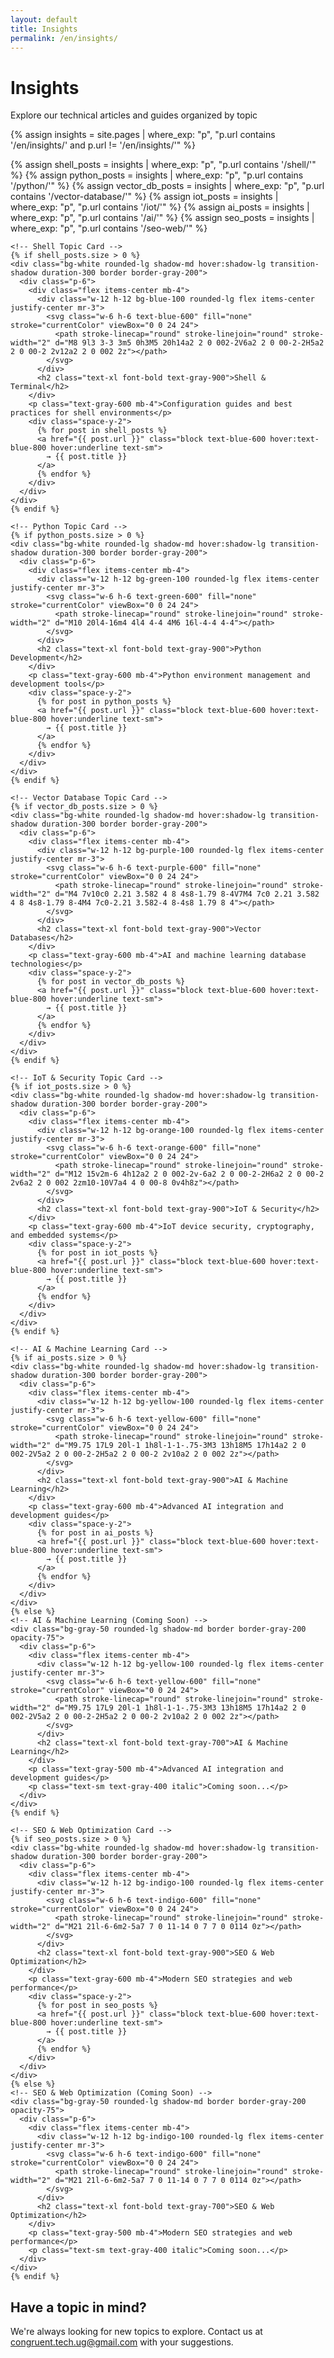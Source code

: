 ```yaml
---
layout: default
title: Insights
permalink: /en/insights/
---
```


<div class="container mx-auto px-8 md:px-24 lg:px-48">
  <h1 class="text-4xl font-bold tracking-tight mb-6 mt-12">Insights</h1>
  <p class="mb-8 text-lg text-gray-600">Explore our technical articles and guides organized by topic</p>

  {% assign insights = site.pages | where_exp: "p", "p.url contains '/en/insights/' and p.url != '/en/insights/'" %}
  
  <!-- Group insights by their parent directory (topic) -->
  {% assign shell_posts = insights | where_exp: "p", "p.url contains '/shell/'" %}
  {% assign python_posts = insights | where_exp: "p", "p.url contains '/python/'" %}
  {% assign vector_db_posts = insights | where_exp: "p", "p.url contains '/vector-database/'" %}
  {% assign iot_posts = insights | where_exp: "p", "p.url contains '/iot/'" %}
  {% assign ai_posts = insights | where_exp: "p", "p.url contains '/ai/'" %}
  {% assign seo_posts = insights | where_exp: "p", "p.url contains '/seo-web/'" %}
  
  <!-- Topics Grid -->
  <div class="grid grid-cols-1 md:grid-cols-2 lg:grid-cols-3 gap-6 mb-12">
    
    <!-- Shell Topic Card -->
    {% if shell_posts.size > 0 %}
    <div class="bg-white rounded-lg shadow-md hover:shadow-lg transition-shadow duration-300 border border-gray-200">
      <div class="p-6">
        <div class="flex items-center mb-4">
          <div class="w-12 h-12 bg-blue-100 rounded-lg flex items-center justify-center mr-3">
            <svg class="w-6 h-6 text-blue-600" fill="none" stroke="currentColor" viewBox="0 0 24 24">
              <path stroke-linecap="round" stroke-linejoin="round" stroke-width="2" d="M8 9l3 3-3 3m5 0h3M5 20h14a2 2 0 002-2V6a2 2 0 00-2-2H5a2 2 0 00-2 2v12a2 2 0 002 2z"></path>
            </svg>
          </div>
          <h2 class="text-xl font-bold text-gray-900">Shell & Terminal</h2>
        </div>
        <p class="text-gray-600 mb-4">Configuration guides and best practices for shell environments</p>
        <div class="space-y-2">
          {% for post in shell_posts %}
          <a href="{{ post.url }}" class="block text-blue-600 hover:text-blue-800 hover:underline text-sm">
            → {{ post.title }}
          </a>
          {% endfor %}
        </div>
      </div>
    </div>
    {% endif %}
    
    <!-- Python Topic Card -->
    {% if python_posts.size > 0 %}
    <div class="bg-white rounded-lg shadow-md hover:shadow-lg transition-shadow duration-300 border border-gray-200">
      <div class="p-6">
        <div class="flex items-center mb-4">
          <div class="w-12 h-12 bg-green-100 rounded-lg flex items-center justify-center mr-3">
            <svg class="w-6 h-6 text-green-600" fill="none" stroke="currentColor" viewBox="0 0 24 24">
              <path stroke-linecap="round" stroke-linejoin="round" stroke-width="2" d="M10 20l4-16m4 4l4 4-4 4M6 16l-4-4 4-4"></path>
            </svg>
          </div>
          <h2 class="text-xl font-bold text-gray-900">Python Development</h2>
        </div>
        <p class="text-gray-600 mb-4">Python environment management and development tools</p>
        <div class="space-y-2">
          {% for post in python_posts %}
          <a href="{{ post.url }}" class="block text-blue-600 hover:text-blue-800 hover:underline text-sm">
            → {{ post.title }}
          </a>
          {% endfor %}
        </div>
      </div>
    </div>
    {% endif %}
    
    <!-- Vector Database Topic Card -->
    {% if vector_db_posts.size > 0 %}
    <div class="bg-white rounded-lg shadow-md hover:shadow-lg transition-shadow duration-300 border border-gray-200">
      <div class="p-6">
        <div class="flex items-center mb-4">
          <div class="w-12 h-12 bg-purple-100 rounded-lg flex items-center justify-center mr-3">
            <svg class="w-6 h-6 text-purple-600" fill="none" stroke="currentColor" viewBox="0 0 24 24">
              <path stroke-linecap="round" stroke-linejoin="round" stroke-width="2" d="M4 7v10c0 2.21 3.582 4 8 4s8-1.79 8-4V7M4 7c0 2.21 3.582 4 8 4s8-1.79 8-4M4 7c0-2.21 3.582-4 8-4s8 1.79 8 4"></path>
            </svg>
          </div>
          <h2 class="text-xl font-bold text-gray-900">Vector Databases</h2>
        </div>
        <p class="text-gray-600 mb-4">AI and machine learning database technologies</p>
        <div class="space-y-2">
          {% for post in vector_db_posts %}
          <a href="{{ post.url }}" class="block text-blue-600 hover:text-blue-800 hover:underline text-sm">
            → {{ post.title }}
          </a>
          {% endfor %}
        </div>
      </div>
    </div>
    {% endif %}
    
    <!-- IoT & Security Topic Card -->
    {% if iot_posts.size > 0 %}
    <div class="bg-white rounded-lg shadow-md hover:shadow-lg transition-shadow duration-300 border border-gray-200">
      <div class="p-6">
        <div class="flex items-center mb-4">
          <div class="w-12 h-12 bg-orange-100 rounded-lg flex items-center justify-center mr-3">
            <svg class="w-6 h-6 text-orange-600" fill="none" stroke="currentColor" viewBox="0 0 24 24">
              <path stroke-linecap="round" stroke-linejoin="round" stroke-width="2" d="M12 15v2m-6 4h12a2 2 0 002-2v-6a2 2 0 00-2-2H6a2 2 0 00-2 2v6a2 2 0 002 2zm10-10V7a4 4 0 00-8 0v4h8z"></path>
            </svg>
          </div>
          <h2 class="text-xl font-bold text-gray-900">IoT & Security</h2>
        </div>
        <p class="text-gray-600 mb-4">IoT device security, cryptography, and embedded systems</p>
        <div class="space-y-2">
          {% for post in iot_posts %}
          <a href="{{ post.url }}" class="block text-blue-600 hover:text-blue-800 hover:underline text-sm">
            → {{ post.title }}
          </a>
          {% endfor %}
        </div>
      </div>
    </div>
    {% endif %}
    
    <!-- AI & Machine Learning Card -->
    {% if ai_posts.size > 0 %}
    <div class="bg-white rounded-lg shadow-md hover:shadow-lg transition-shadow duration-300 border border-gray-200">
      <div class="p-6">
        <div class="flex items-center mb-4">
          <div class="w-12 h-12 bg-yellow-100 rounded-lg flex items-center justify-center mr-3">
            <svg class="w-6 h-6 text-yellow-600" fill="none" stroke="currentColor" viewBox="0 0 24 24">
              <path stroke-linecap="round" stroke-linejoin="round" stroke-width="2" d="M9.75 17L9 20l-1 1h8l-1-1-.75-3M3 13h18M5 17h14a2 2 0 002-2V5a2 2 0 00-2-2H5a2 2 0 00-2 2v10a2 2 0 002 2z"></path>
            </svg>
          </div>
          <h2 class="text-xl font-bold text-gray-900">AI & Machine Learning</h2>
        </div>
        <p class="text-gray-600 mb-4">Advanced AI integration and development guides</p>
        <div class="space-y-2">
          {% for post in ai_posts %}
          <a href="{{ post.url }}" class="block text-blue-600 hover:text-blue-800 hover:underline text-sm">
            → {{ post.title }}
          </a>
          {% endfor %}
        </div>
      </div>
    </div>
    {% else %}
    <!-- AI & Machine Learning (Coming Soon) -->
    <div class="bg-gray-50 rounded-lg shadow-md border border-gray-200 opacity-75">
      <div class="p-6">
        <div class="flex items-center mb-4">
          <div class="w-12 h-12 bg-yellow-100 rounded-lg flex items-center justify-center mr-3">
            <svg class="w-6 h-6 text-yellow-600" fill="none" stroke="currentColor" viewBox="0 0 24 24">
              <path stroke-linecap="round" stroke-linejoin="round" stroke-width="2" d="M9.75 17L9 20l-1 1h8l-1-1-.75-3M3 13h18M5 17h14a2 2 0 002-2V5a2 2 0 00-2-2H5a2 2 0 00-2 2v10a2 2 0 002 2z"></path>
            </svg>
          </div>
          <h2 class="text-xl font-bold text-gray-700">AI & Machine Learning</h2>
        </div>
        <p class="text-gray-500 mb-4">Advanced AI integration and development guides</p>
        <p class="text-sm text-gray-400 italic">Coming soon...</p>
      </div>
    </div>
    {% endif %}
    
    <!-- SEO & Web Optimization Card -->
    {% if seo_posts.size > 0 %}
    <div class="bg-white rounded-lg shadow-md hover:shadow-lg transition-shadow duration-300 border border-gray-200">
      <div class="p-6">
        <div class="flex items-center mb-4">
          <div class="w-12 h-12 bg-indigo-100 rounded-lg flex items-center justify-center mr-3">
            <svg class="w-6 h-6 text-indigo-600" fill="none" stroke="currentColor" viewBox="0 0 24 24">
              <path stroke-linecap="round" stroke-linejoin="round" stroke-width="2" d="M21 21l-6-6m2-5a7 7 0 11-14 0 7 7 0 0114 0z"></path>
            </svg>
          </div>
          <h2 class="text-xl font-bold text-gray-900">SEO & Web Optimization</h2>
        </div>
        <p class="text-gray-600 mb-4">Modern SEO strategies and web performance</p>
        <div class="space-y-2">
          {% for post in seo_posts %}
          <a href="{{ post.url }}" class="block text-blue-600 hover:text-blue-800 hover:underline text-sm">
            → {{ post.title }}
          </a>
          {% endfor %}
        </div>
      </div>
    </div>
    {% else %}
    <!-- SEO & Web Optimization (Coming Soon) -->
    <div class="bg-gray-50 rounded-lg shadow-md border border-gray-200 opacity-75">
      <div class="p-6">
        <div class="flex items-center mb-4">
          <div class="w-12 h-12 bg-indigo-100 rounded-lg flex items-center justify-center mr-3">
            <svg class="w-6 h-6 text-indigo-600" fill="none" stroke="currentColor" viewBox="0 0 24 24">
              <path stroke-linecap="round" stroke-linejoin="round" stroke-width="2" d="M21 21l-6-6m2-5a7 7 0 11-14 0 7 7 0 0114 0z"></path>
            </svg>
          </div>
          <h2 class="text-xl font-bold text-gray-700">SEO & Web Optimization</h2>
        </div>
        <p class="text-gray-500 mb-4">Modern SEO strategies and web performance</p>
        <p class="text-sm text-gray-400 italic">Coming soon...</p>
      </div>
    </div>
    {% endif %}
  </div>

  <!-- Contact Section -->
  <div class="mt-16 p-6 bg-blue-50 rounded-lg border border-blue-200">
    <h2 class="text-xl font-bold mb-2">Have a topic in mind?</h2>
    <p class="text-gray-700">We're always looking for new topics to explore. Contact us at <a href="mailto:congruent.tech.ug@gmail.com" class="text-blue-600 hover:text-blue-800 hover:underline font-medium">congruent.tech.ug@gmail.com</a> with your suggestions.</p>
  </div>
</div>